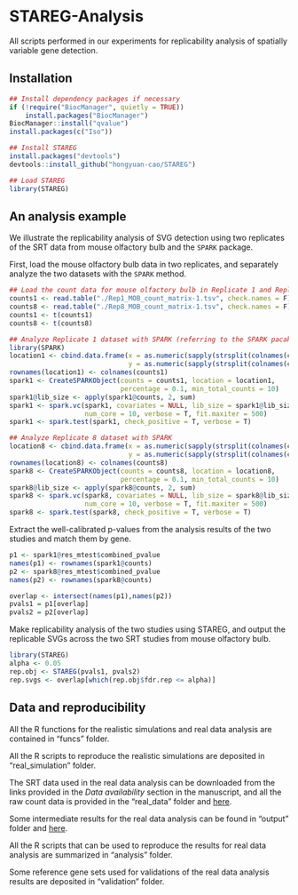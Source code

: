 # STAREG-Analysis
 All scripts performed in our experiments for replicability analysis of spatially variable gene detection.

## Installation

```R
## Install dependency packages if necessary
if (!require("BiocManager", quietly = TRUE))
    install.packages("BiocManager")
BiocManager::install("qvalue")
install.packages(c("Iso"))

## Install STAREG
install.packages("devtools")
devtools::install_github("hongyuan-cao/STAREG")

## Load STAREG
library(STAREG)
```

## An analysis example

We illustrate the replicability analysis of SVG detection using two replicates of the SRT data from mouse olfactory bulb and the ``SPARK`` package.

First, load the mouse olfactory bulb data in two replicates, and separately analyze the two datasets with the ``SPARK`` method.

```R
## Load the count data for mouse olfactory bulb in Replicate 1 and Replicate 8 downloaded from the Spatial Research webset at https://www.spatialresearch.org/resources-published-datasets/doi-10-1126science-aaf2403
counts1 <- read.table("./Rep1_MOB_count_matrix-1.tsv", check.names = F)
counts8 <- read.table("./Rep8_MOB_count_matrix-1.tsv", check.names = F)
counts1 <- t(counts1)
counts8 <- t(counts8)

## Analyze Replicate 1 dataset with SPARK (referring to the SPARK pacakge)
library(SPARK)
location1 <- cbind.data.frame(x = as.numeric(sapply(strsplit(colnames(counts1), split = "x"), "[", 1)), 
                              y = as.numeric(sapply(strsplit(colnames(counts1), split = "x"), "[", 2)))
rownames(location1) <- colnames(counts1)
spark1 <- CreateSPARKObject(counts = counts1, location = location1, 
                            percentage = 0.1, min_total_counts = 10)
spark1@lib_size <- apply(spark1@counts, 2, sum)
spark1 <- spark.vc(spark1, covariates = NULL, lib_size = spark1@lib_size, 
                   num_core = 10, verbose = T, fit.maxiter = 500)
spark1 <- spark.test(spark1, check_positive = T, verbose = T)

## Analyze Replicate 8 dataset with SPARK
location8 <- cbind.data.frame(x = as.numeric(sapply(strsplit(colnames(counts8), split = "x"), "[", 1)), 
                              y = as.numeric(sapply(strsplit(colnames(counts8), split = "x"), "[", 2)))
rownames(location8) <- colnames(counts8)
spark8 <- CreateSPARKObject(counts = counts8, location = location8, 
                            percentage = 0.1, min_total_counts = 10)
spark8@lib_size <- apply(spark8@counts, 2, sum)
spark8 <- spark.vc(spark8, covariates = NULL, lib_size = spark8@lib_size, 
                   num_core = 10, verbose = T, fit.maxiter = 500)
spark8 <- spark.test(spark8, check_positive = T, verbose = T)
```

Extract the well-calibrated p-values from the analysis results of the two studies and match them by gene.

```R
p1 <- spark1@res_mtest$combined_pvalue
names(p1) <- rownames(spark1@counts)
p2 <- spark8@res_mtest$combined_pvalue
names(p2) <- rownames(spark8@counts)

overlap <- intersect(names(p1),names(p2))
pvals1 = p1[overlap]
pvals2 = p2[overlap]
```

Make replicability analysis of the two studies using STAREG, and output the replicable SVGs across the two SRT studies from mouse olfactory bulb.

```R
library(STAREG)
alpha <- 0.05
rep.obj <- STAREG(pvals1, pvals2)
rep.svgs <- overlap[which(rep.obj$fdr.rep <= alpha)]
```

## Data and reproducibility

All the R functions for the realistic simulations and real data analysis are contained in “funcs” folder.

All the R scripts to reproduce the realistic simulations are deposited in “real_simulation” folder.

The SRT data used in the real data analysis can be downloaded from the links provided in the *Data availability* section in the manuscript, and all the raw count data is provided in the “real_data” folder and [here](https://drive.google.com/drive/folders/1dtQiIJNn4hgay3OIcISvZ_IQb3Cun0ig?usp=sharing). 

Some intermediate results for the real data analysis can be found in “output” folder and [here](https://drive.google.com/drive/folders/11-v02JBVBL4N3KqhVOBtYBBX5iW09VCj?usp=sharing). 

All the R scripts that can be used to reproduce the results for real data analysis are summarized in “analysis” folder. 

Some reference gene sets used for validations of the real data analysis results are deposited in “validation” folder.



